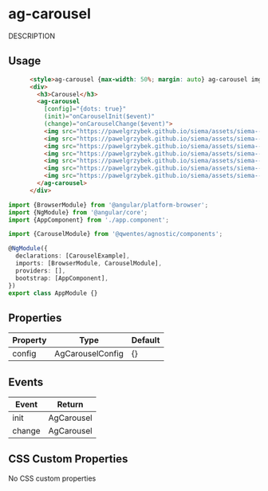 # ag-carousel

DESCRIPTION

## Usage

```html
      <style>ag-carousel {max-width: 50%; margin: auto} ag-carousel img {display: block; width: 100%}</style>
      <div>
        <h3>Carousel</h3>
        <ag-carousel
          [config]="{dots: true}"
          (init)="onCarouselInit($event)"
          (change)="onCarouselChange($event)">
          <img src="https://pawelgrzybek.github.io/siema/assets/siema--pink.svg">
          <img src="https://pawelgrzybek.github.io/siema/assets/siema--yellow.svg">
          <img src="https://pawelgrzybek.github.io/siema/assets/siema--pink.svg">
          <img src="https://pawelgrzybek.github.io/siema/assets/siema--yellow.svg">
          <img src="https://pawelgrzybek.github.io/siema/assets/siema--pink.svg">
          <img src="https://pawelgrzybek.github.io/siema/assets/siema--yellow.svg">
          <img src="https://pawelgrzybek.github.io/siema/assets/siema--pink.svg">
        </ag-carousel>
      </div>
```

```typescript
import {BrowserModule} from '@angular/platform-browser';
import {NgModule} from '@angular/core';
import {AppComponent} from './app.component';

import {CarouselModule} from '@qwentes/agnostic/components';

@NgModule({
  declarations: [CarouselExample],
  imports: [BrowserModule, CarouselModule],
  providers: [],
  bootstrap: [AppComponent],
})
export class AppModule {}
```

## Properties

| Property  | Type  | Default |
|-----------|-------|---------|
| config | AgCarouselConfig | {} |


## Events

| Event  | Return |
|--------|--------|
| init | AgCarousel |
| change | AgCarousel |


## CSS Custom Properties

No CSS custom properties
